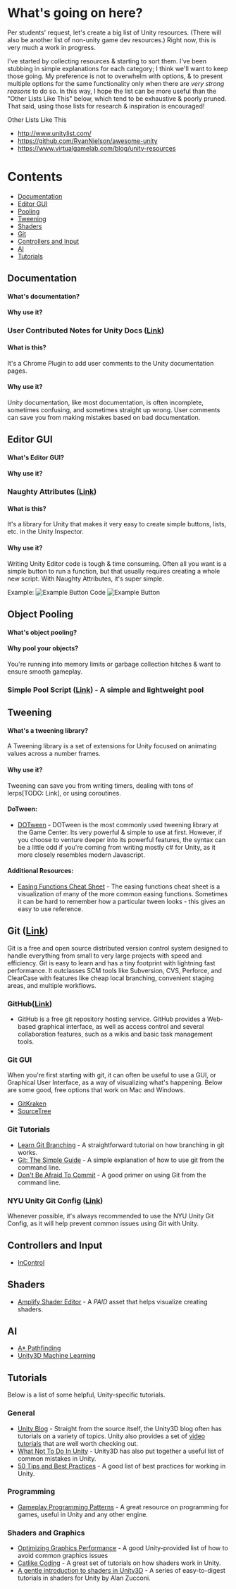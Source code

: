 # What's going on here?

Per students' request, let's create a big list of Unity resources. (There will also be another list of non-unity game dev resources.) Right now, this is very much a work in progress.

I've started by collecting resources & starting to sort them. I've been stubbing in simple explanations for each category; I think we'll want to keep those going. My preference is not to overwhelm with options, & to present multiple options for the same functionality only when there are _very strong reasons_ to do so. In this way, I hope the list can be more useful than the "Other Lists Like This" below, which tend to be exhaustive & poorly pruned. That said, using those lists for research & inspiration is encouraged!

Other Lists Like This

-   http://www.unitylist.com/
-   https://github.com/RyanNielson/awesome-unity
-   https://www.virtualgamelab.com/blog/unity-resources

# Contents

-   [Documentation](#documentation)
-   [Editor GUI](#editor-gui)
-   [Pooling](#object-pooling)
-   [Tweening](#tweening)
-   [Shaders](#shaders)
-   [Git](#git)
-   [Controllers and Input](#controllers-and-input)
-   [AI](#ai)
-   [Tutorials](#tutorials)

## Documentation

#### What's documentation?

#### Why use it?

### User Contributed Notes for Unity Docs ([Link](https://chrome.google.com/webstore/detail/user-contributed-notes-fo/fchdfdnnpkphopmdaochdfnmcahndmnb))

#### What is this?

It's a Chrome Plugin to add user comments to the Unity documentation pages.

#### Why use it?

Unity documentation, like most documentation, is often incomplete, sometimes confusing, and sometimes straight up wrong. User comments can save you from making mistakes based on bad documentation.

## Editor GUI

#### What's Editor GUI?

#### Why use it?

### Naughty Attributes ([Link](https://github.com/dbrizov/NaughtyAttributes))

#### What is this?

It's a library for Unity that makes it very easy to create simple buttons, lists, etc. in the Unity Inspector.

#### Why use it?

Writing Unity Editor code is tough & time consuming. Often all you want is a simple button to run a function, but that usually requires creating a whole new script. With Naughty Attributes, it's super simple.

Example:
![Example Button Code](https://github.com/dbrizov/NaughtyAttributes/raw/master/Assets/Plugins/NaughtyAttributes/Documentation/Button_Code.PNG)
![Example Button](https://github.com/dbrizov/NaughtyAttributes/raw/master/Assets/Plugins/NaughtyAttributes/Documentation/Button_Inspector.PNG)

## Object Pooling

#### What's object pooling?

#### Why pool your objects?

You're running into memory limits or garbage collection hitches & want to ensure smooth gameplay.

### Simple Pool Script ([Link](https://gist.github.com/quill18/5a7cfffae68892621267)) - A simple and lightweight pool

## Tweening

#### What's a tweening library?

A Tweening library is a set of extensions for Unity focused on animating values across a number frames.

#### Why use it?

Tweening can save you from writing timers, dealing with tons of lerps[TODO: Link], or using coroutines.

#### DoTween:

-   [DOTween](http://dotween.demigiant.com/) - DOTween is the most commonly used tweening library at the Game Center. Its very powerful & simple to use at first. However, if you choose to venture deeper into its powerful features, the syntax can be a little odd if you're coming from writing mostly c# for Unity, as it more closely resembles modern Javascript.

#### Additional Resources:

-   [Easing Functions Cheat Sheet](https://easings.net/) - The easing functions cheat sheet is a visualization of many of the more common easing functions. Sometimes it can be hard to remember how a particular tween looks - this gives an easy to use reference.

## Git ([Link](https://git-scm.com/))

Git is a free and open source distributed version control system designed to handle everything from small to very large projects with speed and efficiency. Git is easy to learn and has a tiny footprint with lightning fast performance. It outclasses SCM tools like Subversion, CVS, Perforce, and ClearCase with features like cheap local branching, convenient staging areas, and multiple workflows.

### GitHub([Link](http://www.github.com))

-   GitHub is a free git repository hosting service. GitHub provides a Web-based graphical interface, as well as access control and several collaboration features, such as a wikis and basic task management tools.

### Git GUI

When you're first starting with git, it can often be useful to use a GUI, or Graphical User Interface, as a way of visualizing what's happening. Below are some good, free options that work on Mac and Windows.

-   [GitKraken](https://www.gitkraken.com/)
-   [SourceTree](https://www.sourcetreeapp.com/)

### Git Tutorials

-   [Learn Git Branching](https://learngitbranching.js.org/) - A straightforward tutorial on how branching in git works.
-   [Git: The Simple Guide](http://rogerdudler.github.io/git-guide/) - A simple explanation of how to use git from the command line.
-   [Don't Be Afraid To Commit](https://dont-be-afraid-to-commit.readthedocs.io/en/latest/git/commandlinegit.html) - A good primer on using Git from the command line.

### NYU Unity Git Config ([Link](https://github.com/NYUGameCenter/Unity-Git-Config))

Whenever possible, it's always recommended to use the NYU Unity Git Config, as it will help prevent common issues using Git with Unity.

## Controllers and Input

-   [InControl](https://assetstore.unity.com/packages/tools/input-management/incontrol-14695)

## Shaders

-   [Amplify Shader Editor](https://assetstore.unity.com/packages/tools/visual-scripting/amplify-shader-editor-68570) - A _PAID_ asset that helps visualize creating shaders.

## AI

-   [A\* Pathfinding](http://arongranberg.com/astar/)
-   [Unity3D Machine Learning](https://unity3d.com/machine-learning)

## Tutorials

Below is a list of some helpful, Unity-specific tutorials.

### General

-   [Unity Blog](https://blogs.unity3d.com/) - Straight from the source itself, the Unity3D blog often has tutorials on a variety of topics. Unity also provides a set of [video tutorials](http://unity3d.com/learn/tutorials/modules) that are well worth checking out.
-   [What Not To Do In Unity](https://unity3d.com/how-to/unity-common-mistakes-to-avoid) - Unity3D has also put together a useful list of common mistakes in Unity.
-   [50 Tips and Best Practices](http://www.gamasutra.com/blogs/HermanTulleken/20160812/279100/50_Tips_and_Best_Practices_for_Unity_2016_Edition.php) - A good list of best practices for working in Unity.

### Programming

-   [Gameplay Programming Patterns](http://gameprogrammingpatterns.com/) - A great resource on programming for games, useful in Unity and any other engine.

### Shaders and Graphics

-   [Optimizing Graphics Performance](https://docs.unity3d.com/Manual/OptimizingGraphicsPerformance.html) - A good Unity-provided list of how to avoid common graphics issues
-   [Catlike Coding](https://catlikecoding.com/unity/tutorials/) - A great set of tutorials on how shaders work in Unity.
-   [A gentle introduction to shaders in Unity3D](https://www.alanzucconi.com/2015/06/10/a-gentle-introduction-to-shaders-in-unity3d/) - A series of easy-to-digest tutorials in shaders for Unity by Alan Zucconi.
